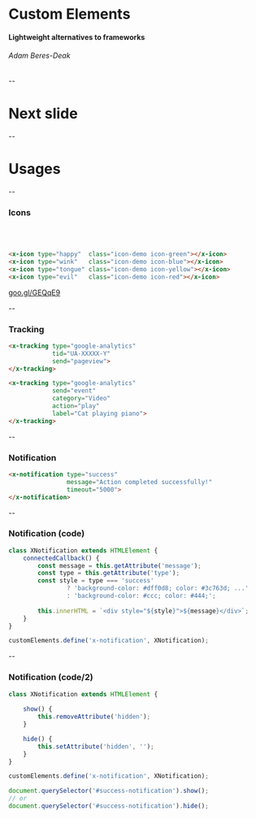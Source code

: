 # Custom Elements

#### Lightweight alternatives to frameworks

###### Adam Beres-Deak

--

# Next slide


--

# Usages

--

### Icons
<style>
.icon-demo {
    width: 32px;
    height: 32px;
    color: green;
    overflow: hidden;
    display: inline-block;
    line-height: 1;
}

.icon-green path {
    fill: green;
}

.icon-blue path {
    fill: blue;
}

.icon-red path {
    fill: red;
}
.icon-yellow path {
    fill: yellow;
}
</style>

<x-icon class="icon-demo icon-green" type="happy"></x-icon> <x-icon class="icon-demo icon-blue" type="wink"></x-icon> <x-icon class="icon-demo icon-yellow" type="tongue"></x-icon> <x-icon class="icon-demo icon-red" type="evil"></x-icon>

```html
<x-icon type="happy"  class="icon-demo icon-green"></x-icon>
<x-icon type="wink"   class="icon-demo icon-blue"></x-icon>
<x-icon type="tongue" class="icon-demo icon-yellow"></x-icon>
<x-icon type="evil"   class="icon-demo icon-red"></x-icon>
```

[goo.gl/GEQqE9](https://goo.gl/GEQqE9)

--

### Tracking

```html
<x-tracking type="google-analytics"
            tid="UA-XXXXX-Y"
            send="pageview">
</x-tracking>

<x-tracking type="google-analytics"
            send="event"
            category="Video"
            action="play"
            label="Cat playing piano">
</x-tracking>
```

--

### Notification

<x-notification type="success" message="Action completed successfully!" timeout="5000"></x-notification>

```html
<x-notification type="success"
                message="Action completed successfully!"
                timeout="5000">
</x-notification>
```

--

### Notification (code)

```javascript
class XNotification extends HTMLElement {
    connectedCallback() {
        const message = this.getAttribute('message');
        const type = this.getAttribute('type');
        const style = type === 'success'
                ? 'background-color: #dff0d8; color: #3c763d; ...'
                : 'background-color: #ccc; color: #444;';
        
        this.innerHTML = `<div style="${style}">${message}</div>`;
    }
}

customElements.define('x-notification', XNotification);

```

--

### Notification (code/2)
```javascript
class XNotification extends HTMLElement {
    
    show() {
        this.removeAttribute('hidden');
    }

    hide() {
        this.setAttribute('hidden', '');
    }
}

customElements.define('x-notification', XNotification);

document.querySelector('#success-notification').show();
// or
document.querySelector('#success-notification').hide();
```